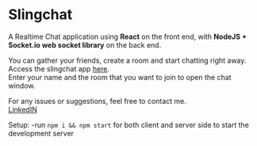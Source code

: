# Slingchat
A Realtime Chat application using **React** on the front end, with **NodeJS + Socket.io web socket library** on the back end.

You can gather your friends, create a room and start chatting right away.\
Access the slingchat app [here](https://sling-chat.netlify.app/).\
Enter your name and the room that you want to join to open the chat window.

For any issues or suggestions, feel free to contact me.\
[LinkedIN](https://www.linkedin.com/in/ragavendhar-t/)

Setup:
-run `npm i && npm start` for both client and server side to start the development server
